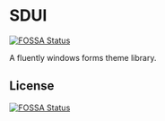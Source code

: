 # SDUI
[![FOSSA Status](https://app.fossa.com/api/projects/git%2Bgithub.com%2FSDClowen%2FSDUI.svg?type=shield)](https://app.fossa.com/projects/git%2Bgithub.com%2FSDClowen%2FSDUI?ref=badge_shield)

A fluently windows forms theme library.


## License
[![FOSSA Status](https://app.fossa.com/api/projects/git%2Bgithub.com%2FSDClowen%2FSDUI.svg?type=large)](https://app.fossa.com/projects/git%2Bgithub.com%2FSDClowen%2FSDUI?ref=badge_large)